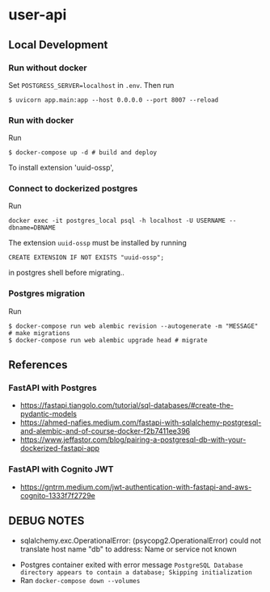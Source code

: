 # user-api

## Local Development

### Run without docker

Set ```POSTGRESS_SERVER=localhost``` in ```.env```. Then run
```shell
$ uvicorn app.main:app --host 0.0.0.0 --port 8007 --reload
```

### Run with docker

Run
```shell
$ docker-compose up -d # build and deploy
```

To install extension 'uuid-ossp', 

### Connect to dockerized postgres

Run
```shell
docker exec -it postgres_local psql -h localhost -U USERNAME --dbname=DBNAME
```

The extension ```uuid-ossp``` must be installed by running
```shell
CREATE EXTENSION IF NOT EXISTS "uuid-ossp";
```
in postgres shell before migrating..

### Postgres migration

Run
```shell
$ docker-compose run web alembic revision --autogenerate -m "MESSAGE" # make migrations
$ docker-compose run web alembic upgrade head # migrate
```

## References

### FastAPI with Postgres

* https://fastapi.tiangolo.com/tutorial/sql-databases/#create-the-pydantic-models
* https://ahmed-nafies.medium.com/fastapi-with-sqlalchemy-postgresql-and-alembic-and-of-course-docker-f2b7411ee396
* https://www.jeffastor.com/blog/pairing-a-postgresql-db-with-your-dockerized-fastapi-app

### FastAPI with Cognito JWT

* https://gntrm.medium.com/jwt-authentication-with-fastapi-and-aws-cognito-1333f7f2729e

## DEBUG NOTES

* sqlalchemy.exc.OperationalError: (psycopg2.OperationalError) could not translate host name "db" to address: Name or service not known

- Postgres container exited with error message ```PostgreSQL Database directory appears to contain a database; Skipping initialization```
- Ran ```docker-compose down --volumes```